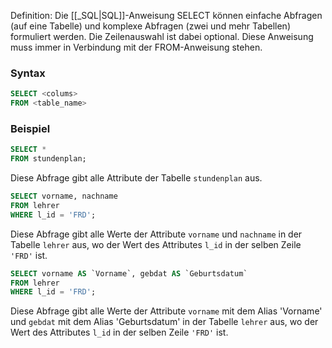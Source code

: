 Definition: Die [[_SQL|SQL]]-Anweisung SELECT können einfache Abfragen (auf eine Tabelle) und komplexe Abfragen (zwei und mehr Tabellen) formuliert werden. Die Zeilenauswahl ist dabei optional. Diese Anweisung muss immer in Verbindung mit der FROM-Anweisung stehen.
### Syntax
```SQL title:DB01
SELECT <colums>
FROM <table_name>
```

### Beispiel
```SQL title:DB01
SELECT *
FROM stundenplan;
```
Diese Abfrage gibt alle Attribute der Tabelle `stundenplan` aus.

```SQL title:DB01
SELECT vorname, nachname
FROM lehrer
WHERE l_id = 'FRD';
```
Diese Abfrage gibt alle Werte der Attribute `vorname` und `nachname` in der Tabelle `lehrer` aus, wo der Wert des Attributes `l_id` in der selben Zeile `'FRD'` ist.

```SQL
SELECT vorname AS `Vorname`, gebdat AS `Geburtsdatum` 
FROM lehrer
WHERE l_id = 'FRD';
```
Diese Abfrage gibt alle Werte der Attribute `vorname` mit dem Alias 'Vorname' und `gebdat` mit dem Alias 'Geburtsdatum' in der Tabelle `lehrer` aus, wo der Wert des Attributes `l_id` in der selben Zeile `'FRD'` ist.

